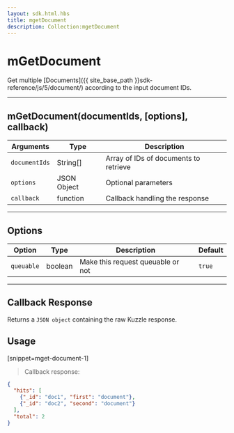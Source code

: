 ```yaml
---
layout: sdk.html.hbs
title: mgetDocument
description: Collection:mgetDocument
---
```

  

# mGetDocument
Get multiple [Documents]({{ site_base_path }}sdk-reference/js/5/document/) according to the input document IDs.

---

## mGetDocument(documentIds, [options], callback)

| Arguments | Type | Description |
|---------------|---------|----------------------------------------|
| ``documentIds`` | String[] | Array of IDs of documents to retrieve |
| ``options`` | JSON Object | Optional parameters |
| ``callback`` | function | Callback handling the response |

---

## Options

| Option | Type | Description | Default |
|---------------|---------|----------------------------------------|---------|
| ``queuable`` | boolean | Make this request queuable or not  | ``true`` |

---

## Callback Response

Returns a `JSON object` containing the raw Kuzzle response.

## Usage

[snippet=mget-document-1]
> Callback response:

```json
{
  "hits": [
    {"_id": "doc1", "first": "document"},
    {"_id": "doc2", "second": "document"}
  ],
  "total": 2
}
```
